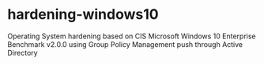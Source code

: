 # hardening-windows10
Operating System hardening based on CIS Microsoft Windows 10 Enterprise Benchmark v2.0.0 using Group Policy Management push through Active Directory
